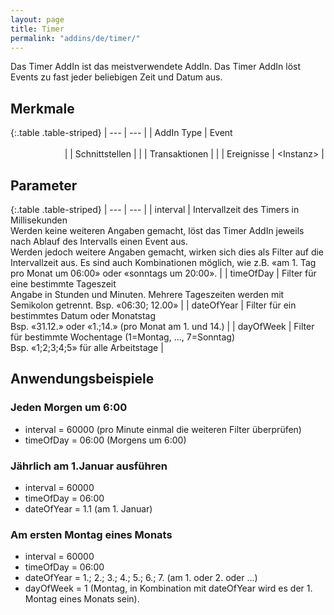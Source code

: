```yaml
---
layout: page
title: Timer
permalink: "addins/de/timer/"
---
```


Das Timer AddIn ist das meistverwendete AddIn. Das Timer AddIn löst Events zu fast jeder beliebigen Zeit und Datum aus.

## Merkmale

{:.table .table-striped}
| --- | --- |
| AddIn Type | Event &nbsp;&nbsp;&nbsp;&nbsp;&nbsp;&nbsp;&nbsp;&nbsp;&nbsp;&nbsp;&nbsp;&nbsp;&nbsp;&nbsp;&nbsp;&nbsp;&nbsp;&nbsp;&nbsp;&nbsp;&nbsp;&nbsp;&nbsp;&nbsp;&nbsp;&nbsp;&nbsp;&nbsp;&nbsp;&nbsp;&nbsp;&nbsp;&nbsp;&nbsp;&nbsp;&nbsp;&nbsp;&nbsp;&nbsp;&nbsp;&nbsp;&nbsp;&nbsp;&nbsp;&nbsp;&nbsp;&nbsp;&nbsp;&nbsp;&nbsp;&nbsp;&nbsp;&nbsp;&nbsp;&nbsp;&nbsp;&nbsp;&nbsp;&nbsp;&nbsp;&nbsp;&nbsp;&nbsp;&nbsp;&nbsp;&nbsp;&nbsp;&nbsp;&nbsp;&nbsp;&nbsp;&nbsp;&nbsp;&nbsp;&nbsp;&nbsp;&nbsp;&nbsp;&nbsp;&nbsp;&nbsp;&nbsp;&nbsp;&nbsp;&nbsp;&nbsp;&nbsp;&nbsp;&nbsp;&nbsp;&nbsp;&nbsp;&nbsp;&nbsp;&nbsp;&nbsp;&nbsp;&nbsp;&nbsp;&nbsp;&nbsp;&nbsp;&nbsp;&nbsp;&nbsp;&nbsp;&nbsp;&nbsp;&nbsp;&nbsp;&nbsp;&nbsp;&nbsp;&nbsp;&nbsp;&nbsp;&nbsp;&nbsp;&nbsp;&nbsp;&nbsp;&nbsp;&nbsp;&nbsp;&nbsp;&nbsp;&nbsp;&nbsp;&nbsp;&nbsp;&nbsp;&nbsp;&nbsp;&nbsp;&nbsp;&nbsp;&nbsp;&nbsp;&nbsp;&nbsp;&nbsp;&nbsp;&nbsp;&nbsp;&nbsp;&nbsp;&nbsp;&nbsp;&nbsp; |
| Schnittstellen |  |
| Transaktionen |  |
| Ereignisse | &lt;Instanz&gt; |


## Parameter

{:.table .table-striped}
| --- | --- |
| interval | Intervallzeit des Timers in Millisekunden<br />Werden keine weiteren Angaben gemacht, löst das Timer AddIn jeweils nach Ablauf des Intervalls einen Event aus.<br />Werden jedoch weitere Angaben gemacht, wirken sich dies als Filter auf die Intervallzeit aus. Es sind auch Kombinationen möglich, wie z.B. «am 1. Tag pro Monat um 06:00» oder «sonntags um 20:00». |
| timeOfDay | Filter für eine bestimmte Tageszeit<br />Angabe in Stunden und Minuten. Mehrere Tageszeiten werden mit Semikolon getrennt. Bsp. «06:30; 12.00» |
| dateOfYear | Filter für ein bestimmtes Datum oder Monatstag<br />Bsp. «31.12.» oder «1.;14.» (pro Monat am 1. und 14.) |
| dayOfWeek | Filter für bestimmte Wochentage (1=Montag, …, 7=Sonntag)<br />Bsp. «1;2;3;4;5» für alle Arbeitstage |


## Anwendungsbeispiele

### Jeden Morgen um 6:00
- interval = 60000 (pro Minute einmal die weiteren Filter überprüfen)
- timeOfDay = 06:00 (Morgens um 6:00)

### Jährlich am 1.Januar ausführen
- interval = 60000 
- timeOfDay = 06:00 
- dateOfYear = 1.1 (am 1. Januar)

### Am ersten Montag eines Monats
- interval = 60000 
- timeOfDay = 06:00 
- dateOfYear = 1.; 2.; 3.; 4.; 5.; 6.; 7.  (am 1. oder 2. oder ...)
- dayOfWeek = 1 (Montag, in Kombination mit dateOfYear wird es der 1. Montag eines Monats sein).
